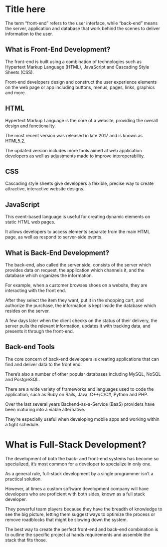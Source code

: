 # Title here

The term “front-end” refers to the user interface, while “back-end” means the server, application and database that work behind the scenes to deliver information to the user.

## What is Front-End Development?

The front-end is built using a combination of technologies such as Hypertext Markup Language (HTML), JavaScript and Cascading Style Sheets (CSS).

Front-end developers design and construct the user experience elements on the web page or app including buttons, menus, pages, links, graphics and more.

## HTML

Hypertext Markup Language is the core of a website, providing the overall design and functionality.

The most recent version was released in late 2017 and is known as HTML5.2.

The updated version includes more tools aimed at web application developers as well as adjustments made to improve interoperability.

## CSS

Cascading style sheets give developers a flexible, precise way to create attractive, interactive website designs.

## JavaScript

This event-based language is useful for creating dynamic elements on static HTML web pages.

It allows developers to access elements separate from the main HTML page, as well as respond to server-side events.

## What is Back-End Development?

The back-end, also called the server side, consists of the server which provides data on request, the application which channels it, and the database which organizes the information.

For example, when a customer browses shoes on a website, they are interacting with the front end.

After they select the item they want, put it in the shopping cart, and authorize the purchase, the information is kept inside the database which resides on the server.

A few days later when the client checks on the status of their delivery, the server pulls the relevant information, updates it with tracking data, and presents it through the front-end.

## Back-end Tools

The core concern of back-end developers is creating applications that can find and deliver data to the front end.

There’s also a number of other popular databases including MySQL, NoSQL and PostgreSQL.

There are a wide variety of frameworks and languages used to code the application, such as Ruby on Rails, Java, C++/C/C#, Python and PHP.

Over the last several years Backend-as-a-Service (BaaS) providers have been maturing into a viable alternative.

They’re especially useful when developing mobile apps and working within a tight schedule.

# What is Full-Stack Development?

The development of both the back- and front-end systems has become so specialized, it’s most common for a developer to specialize in only one.

As a general rule, full-stack development by a single programmer isn’t a practical solution.

However, at times a custom software development company will have developers who are proficient with both sides, known as a full stack developer.

They powerful team players because they have the breadth of knowledge to see the big picture, letting them suggest ways to optimize the process or remove roadblocks that might be slowing down the system.

The best way to create the perfect front-end and back-end combination is to outline the specific project at hands requirements and assemble the stack that fits those.


